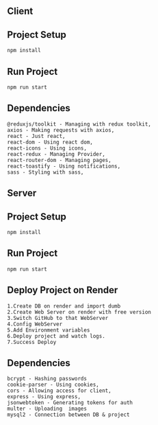 ## Client

## Project Setup
```
npm install
```

## Run Project
```
npm run start
```

## Dependencies
```
@reduxjs/toolkit - Managing with redux toolkit,
axios - Making requests with axios,
react - Just react,
react-dom - Using react dom,
react-icons - Using icons,
react-redux - Managing Provider,
react-router-dom - Managing pages,
react-toastify - Using notifications,
sass - Styling with sass,
```

## Server

## Project Setup
```
npm install
```

## Run Project
```
npm run start
```
## Deploy Project on Render
```
1.Create DB on render and import dumb
2.Create Web Server on render with free version
3.Switch GitHub to that WebServer
4.Config WebServer 
5.Add Environment variables
6.Deploy project and watch logs.
7.Success Deploy
```
## Dependencies
```
bcrypt - Hashing passwords
cookie-parser - Using cookies,
cors - Allowing access for client,
express - Using express,
jsonwebtoken - Generating tokens for auth
multer - Uploading  images
mysql2 - Connection between DB & project
```
